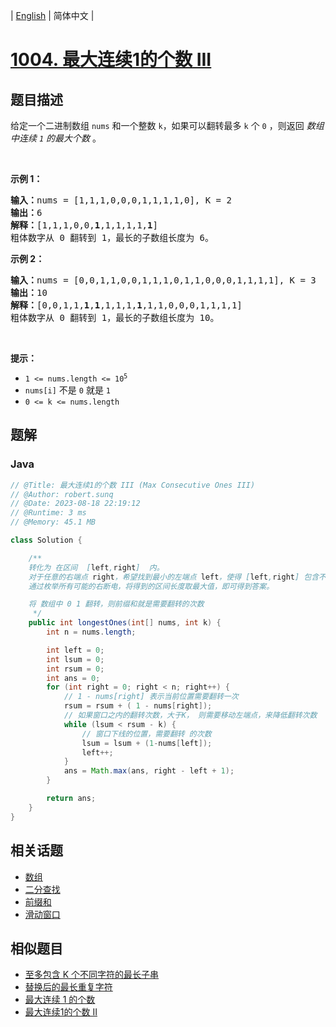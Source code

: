
| [English](README_EN.md) | 简体中文 |

# [1004. 最大连续1的个数 III](https://leetcode.cn//problems/max-consecutive-ones-iii/)

## 题目描述

<p>给定一个二进制数组&nbsp;<code>nums</code>&nbsp;和一个整数 <code>k</code>，如果可以翻转最多 <code>k</code> 个 <code>0</code> ，则返回 <em>数组中连续 <code>1</code> 的最大个数</em> 。</p>

<p>&nbsp;</p>

<p><strong>示例 1：</strong></p>

<pre>
<strong>输入：</strong>nums = [1,1,1,0,0,0,1,1,1,1,0], K = 2
<strong>输出：</strong>6
<strong>解释：</strong>[1,1,1,0,0,<strong>1</strong>,1,1,1,1,<strong>1</strong>]
粗体数字从 0 翻转到 1，最长的子数组长度为 6。</pre>

<p><strong>示例 2：</strong></p>

<pre>
<strong>输入：</strong>nums = [0,0,1,1,0,0,1,1,1,0,1,1,0,0,0,1,1,1,1], K = 3
<strong>输出：</strong>10
<strong>解释：</strong>[0,0,1,1,<strong>1</strong>,<strong>1</strong>,1,1,1,<strong>1</strong>,1,1,0,0,0,1,1,1,1]
粗体数字从 0 翻转到 1，最长的子数组长度为 10。</pre>

<p>&nbsp;</p>

<p><strong>提示：</strong></p>

<ul>
	<li><code>1 &lt;= nums.length &lt;= 10<sup>5</sup></code></li>
	<li><code>nums[i]</code>&nbsp;不是&nbsp;<code>0</code>&nbsp;就是&nbsp;<code>1</code></li>
	<li><code>0 &lt;= k &lt;= nums.length</code></li>
</ul>


## 题解


### Java

```Java
// @Title: 最大连续1的个数 III (Max Consecutive Ones III)
// @Author: robert.sunq
// @Date: 2023-08-18 22:19:12
// @Runtime: 3 ms
// @Memory: 45.1 MB

class Solution {

    /**
    转化为 在区间  [left,right]  内。
    对于任意的右端点 right，希望找到最小的左端点 left，使得 [left,right] 包含不超过 k 个 0。
    通过枚举所有可能的右断电，将得到的区间长度取最大值，即可得到答案。

    将 数组中 0 1 翻转，则前缀和就是需要翻转的次数
     */
    public int longestOnes(int[] nums, int k) {
        int n = nums.length;

        int left = 0;
        int lsum = 0;
        int rsum = 0;
        int ans = 0;
        for (int right = 0; right < n; right++) {
            // 1 - nums[right] 表示当前位置需要翻转一次
            rsum = rsum + ( 1 - nums[right]);
            // 如果窗口之内的翻转次数，大于K， 则需要移动左端点，来降低翻转次数
            while (lsum < rsum - k) {
                // 窗口下线的位置，需要翻转 的次数
                lsum = lsum + (1-nums[left]);
                left++;
            }
            ans = Math.max(ans, right - left + 1);
        }

        return ans;
    }
}
```



## 相关话题

- [数组](https://leetcode.cn//tag/array)
- [二分查找](https://leetcode.cn//tag/binary-search)
- [前缀和](https://leetcode.cn//tag/prefix-sum)
- [滑动窗口](https://leetcode.cn//tag/sliding-window)

## 相似题目


- [至多包含 K 个不同字符的最长子串](../longest-substring-with-at-most-k-distinct-characters/README.md)
- [替换后的最长重复字符](../longest-repeating-character-replacement/README.md)
- [最大连续 1 的个数](../max-consecutive-ones/README.md)
- [最大连续1的个数 II](../max-consecutive-ones-ii/README.md)
